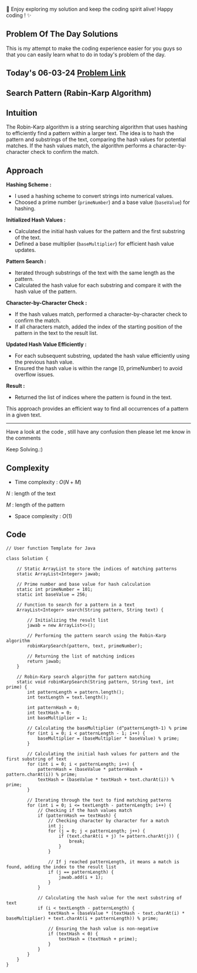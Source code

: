 🚀 Enjoy exploring my solution and keep the coding spirit alive! Happy coding ! ✨

## Problem Of The Day Solutions

This is my attempt to make the coding experience easier for you guys so that you can easily learn what to do in today's problem of the day.

## Today's 06-03-24 [Problem Link](https://www.geeksforgeeks.org/problems/search-pattern-rabin-karp-algorithm--141631/1)
## Search Pattern (Rabin-Karp Algorithm)

## Intuition
The Robin-Karp algorithm is a string searching algorithm that uses hashing to efficiently find a pattern within a larger text. The idea is to hash the pattern and substrings of the text, comparing the hash values for potential matches. If the hash values match, the algorithm performs a character-by-character check to confirm the match.

## Approach

**Hashing Scheme :**
   - I used a hashing scheme to convert strings into numerical values.
   - Choosed a prime number (`primeNumber`) and a base value (`baseValue`) for hashing.

**Initialized Hash Values :**
   - Calculated the initial hash values for the pattern and the first substring of the text.
   - Defined a base multiplier (`baseMultiplier`) for efficient hash value updates.

**Pattern Search :**
   - Iterated through substrings of the text with the same length as the pattern.
   - Calculated the hash value for each substring and compare it with the hash value of the pattern.
   
**Character-by-Character Check :**
   - If the hash values match, performed a character-by-character check to confirm the match.
   - If all characters match, added the index of the starting position of the pattern in the text to the result list.

**Updated Hash Value Efficiently :**
   - For each subsequent substring, updated the hash value efficiently using the previous hash value.
   - Ensured the hash value is within the range [0, primeNumber) to avoid overflow issues.

**Result :**
   - Returned the list of indices where the pattern is found in the text.

This approach provides an efficient way to find all occurrences of a pattern in a given text.

---
Have a look at the code , still have any confusion then please let me know in the comments

Keep Solving.:)

## Complexity
- Time complexity : $O( N + M )$
<!-- Add your time complexity here, e.g. $$O())$$ -->
$N$ : length of the text

$M$ : length of the pattern
- Space complexity : $O( 1 )$
<!-- Add your space complexity here, e.g. $$O(n)$$ -->

## Code

```
// User function Template for Java

class Solution {
    
    // Static ArrayList to store the indices of matching patterns
    static ArrayList<Integer> jawab;

    // Prime number and base value for hash calculation
    static int primeNumber = 101;
    static int baseValue = 256;

    // Function to search for a pattern in a text
    ArrayList<Integer> search(String pattern, String text) {
        
        // Initializing the result list
        jawab = new ArrayList<>();
        
        // Performing the pattern search using the Robin-Karp algorithm
        robinKarpSearch(pattern, text, primeNumber);

        // Returning the list of matching indices
        return jawab;
    }

    // Robin-Karp search algorithm for pattern matching
    static void robinKarpSearch(String pattern, String text, int prime) {
        int patternLength = pattern.length();
        int textLength = text.length();

        int patternHash = 0;
        int textHash = 0;
        int baseMultiplier = 1;

        // Calculating the baseMultiplier (d^patternLength-1) % prime
        for (int i = 0; i < patternLength - 1; i++) {
            baseMultiplier = (baseMultiplier * baseValue) % prime;
        }

        // Calculating the initial hash values for pattern and the first substring of text
        for (int i = 0; i < patternLength; i++) {
            patternHash = (baseValue * patternHash + pattern.charAt(i)) % prime;
            textHash = (baseValue * textHash + text.charAt(i)) % prime;
        }

        // Iterating through the text to find matching patterns
        for (int i = 0; i <= textLength - patternLength; i++) {
            // Checking if the hash values match
            if (patternHash == textHash) {
                // Checking character by character for a match
                int j;
                for (j = 0; j < patternLength; j++) {
                    if (text.charAt(i + j) != pattern.charAt(j)) {
                        break;
                    }
                }

                // If j reached patternLength, it means a match is found, adding the index to the result list
                if (j == patternLength) {
                    jawab.add(i + 1);
                }
            }

            // Calculating the hash value for the next substring of text
            if (i < textLength - patternLength) {
                textHash = (baseValue * (textHash - text.charAt(i) * baseMultiplier) + text.charAt(i + patternLength)) % prime;

                // Ensuring the hash value is non-negative
                if (textHash < 0) {
                    textHash = (textHash + prime);
                }
            }
        }
    }
}
```
